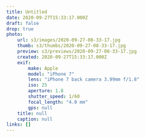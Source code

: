 ```yaml
---
title: Untitled
date: 2020-09-27T15:33:17.000Z
draft: false
drop: true
photo:
    url: s3/images/2020-09-27-08-33-17.jpg
    thumb: s3/thumbs/2020-09-27-08-33-17.jpg
    preview: s3/previews/2020-09-27-08-33-17.jpg
    created: 2020-09-27T15:33:17.000Z
    exif:
        make: Apple
        model: "iPhone 7"
        lens: "iPhone 7 back camera 3.99mm f/1.8"
        iso: 25
        aperture: 1.8
        shutter_speed: 1/60
        focal_length: "4.0 mm"
        gps: null
    title: null
    caption: null
links: []
---
```

